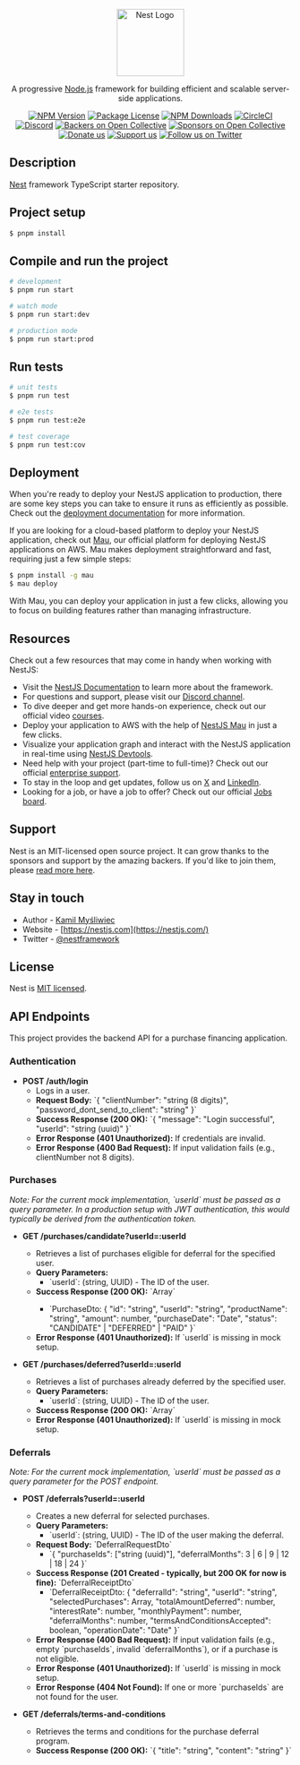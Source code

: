 <p align="center">
  <a href="http://nestjs.com/" target="blank"><img src="https://nestjs.com/img/logo-small.svg" width="120" alt="Nest Logo" /></a>
</p>

[circleci-image]: https://img.shields.io/circleci/build/github/nestjs/nest/master?token=abc123def456
[circleci-url]: https://circleci.com/gh/nestjs/nest

  <p align="center">A progressive <a href="http://nodejs.org" target="_blank">Node.js</a> framework for building efficient and scalable server-side applications.</p>
    <p align="center">
<a href="https://www.npmjs.com/~nestjscore" target="_blank"><img src="https://img.shields.io/npm/v/@nestjs/core.svg" alt="NPM Version" /></a>
<a href="https://www.npmjs.com/~nestjscore" target="_blank"><img src="https://img.shields.io/npm/l/@nestjs/core.svg" alt="Package License" /></a>
<a href="https://www.npmjs.com/~nestjscore" target="_blank"><img src="https://img.shields.io/npm/dm/@nestjs/common.svg" alt="NPM Downloads" /></a>
<a href="https://circleci.com/gh/nestjs/nest" target="_blank"><img src="https://img.shields.io/circleci/build/github/nestjs/nest/master" alt="CircleCI" /></a>
<a href="https://discord.gg/G7Qnnhy" target="_blank"><img src="https://img.shields.io/badge/discord-online-brightgreen.svg" alt="Discord"/></a>
<a href="https://opencollective.com/nest#backer" target="_blank"><img src="https://opencollective.com/nest/backers/badge.svg" alt="Backers on Open Collective" /></a>
<a href="https://opencollective.com/nest#sponsor" target="_blank"><img src="https://opencollective.com/nest/sponsors/badge.svg" alt="Sponsors on Open Collective" /></a>
  <a href="https://paypal.me/kamilmysliwiec" target="_blank"><img src="https://img.shields.io/badge/Donate-PayPal-ff3f59.svg" alt="Donate us"/></a>
    <a href="https://opencollective.com/nest#sponsor"  target="_blank"><img src="https://img.shields.io/badge/Support%20us-Open%20Collective-41B883.svg" alt="Support us"></a>
  <a href="https://twitter.com/nestframework" target="_blank"><img src="https://img.shields.io/twitter/follow/nestframework.svg?style=social&label=Follow" alt="Follow us on Twitter"></a>
</p>
  <!--[![Backers on Open Collective](https://opencollective.com/nest/backers/badge.svg)](https://opencollective.com/nest#backer)
  [![Sponsors on Open Collective](https://opencollective.com/nest/sponsors/badge.svg)](https://opencollective.com/nest#sponsor)-->

## Description

[Nest](https://github.com/nestjs/nest) framework TypeScript starter repository.

## Project setup

```bash
$ pnpm install
```

## Compile and run the project

```bash
# development
$ pnpm run start

# watch mode
$ pnpm run start:dev

# production mode
$ pnpm run start:prod
```

## Run tests

```bash
# unit tests
$ pnpm run test

# e2e tests
$ pnpm run test:e2e

# test coverage
$ pnpm run test:cov
```

## Deployment

When you're ready to deploy your NestJS application to production, there are some key steps you can take to ensure it runs as efficiently as possible. Check out the [deployment documentation](https://docs.nestjs.com/deployment) for more information.

If you are looking for a cloud-based platform to deploy your NestJS application, check out [Mau](https://mau.nestjs.com), our official platform for deploying NestJS applications on AWS. Mau makes deployment straightforward and fast, requiring just a few simple steps:

```bash
$ pnpm install -g mau
$ mau deploy
```

With Mau, you can deploy your application in just a few clicks, allowing you to focus on building features rather than managing infrastructure.

## Resources

Check out a few resources that may come in handy when working with NestJS:

- Visit the [NestJS Documentation](https://docs.nestjs.com) to learn more about the framework.
- For questions and support, please visit our [Discord channel](https://discord.gg/G7Qnnhy).
- To dive deeper and get more hands-on experience, check out our official video [courses](https://courses.nestjs.com/).
- Deploy your application to AWS with the help of [NestJS Mau](https://mau.nestjs.com) in just a few clicks.
- Visualize your application graph and interact with the NestJS application in real-time using [NestJS Devtools](https://devtools.nestjs.com).
- Need help with your project (part-time to full-time)? Check out our official [enterprise support](https://enterprise.nestjs.com).
- To stay in the loop and get updates, follow us on [X](https://x.com/nestframework) and [LinkedIn](https://linkedin.com/company/nestjs).
- Looking for a job, or have a job to offer? Check out our official [Jobs board](https://jobs.nestjs.com).

## Support

Nest is an MIT-licensed open source project. It can grow thanks to the sponsors and support by the amazing backers. If you'd like to join them, please [read more here](https://docs.nestjs.com/support).

## Stay in touch

- Author - [Kamil Myśliwiec](https://twitter.com/kammysliwiec)
- Website - [https://nestjs.com](https://nestjs.com/)
- Twitter - [@nestframework](https://twitter.com/nestframework)

## License

Nest is [MIT licensed](https://github.com/nestjs/nest/blob/master/LICENSE).

## API Endpoints

This project provides the backend API for a purchase financing application.

### Authentication

*   **POST /auth/login**
    *   Logs in a user.
    *   **Request Body:** \`{ "clientNumber": "string (8 digits)", "password_dont_send_to_client": "string" }\`
    *   **Success Response (200 OK):** \`{ "message": "Login successful", "userId": "string (uuid)" }\`
    *   **Error Response (401 Unauthorized):** If credentials are invalid.
    *   **Error Response (400 Bad Request):** If input validation fails (e.g., clientNumber not 8 digits).

### Purchases

*Note: For the current mock implementation, \`userId\` must be passed as a query parameter. In a production setup with JWT authentication, this would typically be derived from the authentication token.*

*   **GET /purchases/candidate?userId=:userId**
    *   Retrieves a list of purchases eligible for deferral for the specified user.
    *   **Query Parameters:**
        *   \`userId\`: (string, UUID) - The ID of the user.
    *   **Success Response (200 OK):** \`Array<PurchaseDto>\`
        *   \`PurchaseDto: { "id": "string", "userId": "string", "productName": "string", "amount": number, "purchaseDate": "Date", "status": "CANDIDATE" | "DEFERRED" | "PAID" }\`
    *   **Error Response (401 Unauthorized):** If \`userId\` is missing in mock setup.

*   **GET /purchases/deferred?userId=:userId**
    *   Retrieves a list of purchases already deferred by the specified user.
    *   **Query Parameters:**
        *   \`userId\`: (string, UUID) - The ID of the user.
    *   **Success Response (200 OK):** \`Array<PurchaseDto>\`
    *   **Error Response (401 Unauthorized):** If \`userId\` is missing in mock setup.

### Deferrals

*Note: For the current mock implementation, \`userId\` must be passed as a query parameter for the POST endpoint.*

*   **POST /deferrals?userId=:userId**
    *   Creates a new deferral for selected purchases.
    *   **Query Parameters:**
        *   \`userId\`: (string, UUID) - The ID of the user making the deferral.
    *   **Request Body:** \`DeferralRequestDto\`
        *   \`{ "purchaseIds": ["string (uuid)"], "deferralMonths": 3 | 6 | 9 | 12 | 18 | 24 }\`
    *   **Success Response (201 Created - typically, but 200 OK for now is fine):** \`DeferralReceiptDto\`
        *   \`DeferralReceiptDto: { "deferralId": "string", "userId": "string", "selectedPurchases": Array<PurchaseDto>, "totalAmountDeferred": number, "interestRate": number, "monthlyPayment": number, "deferralMonths": number, "termsAndConditionsAccepted": boolean, "operationDate": "Date" }\`
    *   **Error Response (400 Bad Request):** If input validation fails (e.g., empty \`purchaseIds\`, invalid \`deferralMonths\`), or if a purchase is not eligible.
    *   **Error Response (401 Unauthorized):** If \`userId\` is missing in mock setup.
    *   **Error Response (404 Not Found):** If one or more \`purchaseIds\` are not found for the user.

*   **GET /deferrals/terms-and-conditions**
    *   Retrieves the terms and conditions for the purchase deferral program.
    *   **Success Response (200 OK):** \`{ "title": "string", "content": "string" }\`

